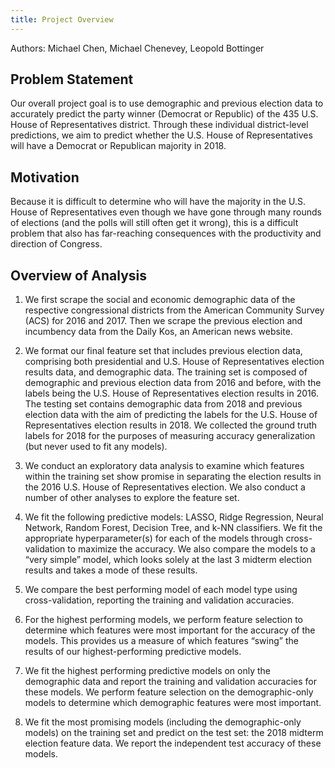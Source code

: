 ```yaml
---
title: Project Overview
---
```

Authors: Michael Chen, Michael Chenevey, Leopold Bottinger

## Problem Statement

Our overall project goal is to use demographic and previous election data to accurately predict the party winner (Democrat or Republic) of the 435 U.S. House of Representatives district. Through these individual district-level predictions, we aim to predict whether the U.S. House of Representatives will have a Democrat or Republican majority in 2018. 

## Motivation

Because it is difficult to determine who will have the majority in the U.S. House of Representatives even though we have gone through many rounds of elections (and the polls will still often get it wrong), this is a difficult problem that also has far-reaching consequences with the productivity and direction of Congress.
 
## Overview of Analysis
 
1)	We first scrape the social and economic demographic data of the respective congressional districts from the American Community Survey (ACS) for 2016 and 2017. Then we scrape the previous election and incumbency data from the Daily Kos, an American news website. 
 
2)	We format our final feature set that includes previous election data, comprising both presidential and U.S. House of Representatives election results data, and demographic data. The training set is composed of demographic and previous election data from 2016 and before, with the labels being the U.S. House of Representatives election results in 2016. The testing set contains demographic data from 2018 and previous election data with the aim of predicting the labels for the U.S. House of Representatives election results in 2018. We collected the ground truth labels for 2018 for the purposes of measuring accuracy generalization (but never used to fit any models).
 
3)	We conduct an exploratory data analysis to examine which features within the training set show promise in separating the election results in the 2016 U.S. House of Representatives election. We also conduct a number of other analyses to explore the feature set.
 
4)	We fit the following predictive models: LASSO, Ridge Regression, Neural Network, Random Forest, Decision Tree, and k-NN classifiers. We fit the appropriate hyperparameter(s) for each of the models through cross-validation to maximize the accuracy. We also compare the models to a “very simple” model, which looks solely at the last 3 midterm election results and takes a mode of these results.
 
5)	We compare the best performing model of each model type using cross-validation, reporting the training and validation accuracies.
 
6)	For the highest performing models, we perform feature selection to determine which features were most important for the accuracy of the models. This provides us a measure of which features “swing” the results of our highest-performing predictive models.
 
7)	We fit the highest performing predictive models on only the demographic data and report the training and validation accuracies for these models. We perform feature selection on the demographic-only models to determine which demographic features were most important.
 
8)	We fit the most promising models (including the demographic-only models) on the training set and predict on the test set: the 2018 midterm election feature data. We report the independent test accuracy of these models.
